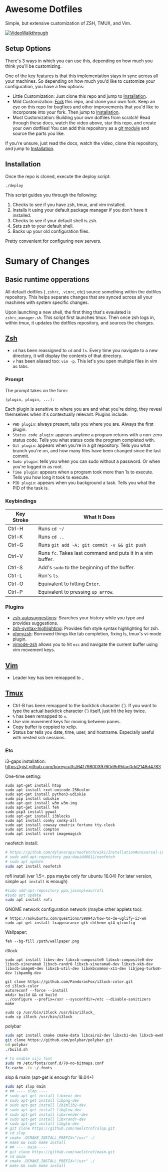 # Awesome Dotfiles

Simple, but extensive customization of ZSH, TMUX, and Vim. 

[![VideoWalkthrough](https://img.youtube.com/vi/UgDz_9i2nwc/0.jpg)](https://www.youtube.com/watch?v=UgDz_9i2nwc)

## Setup Options

There's 3 ways in which you can use this, depending on how much you think you'll be customizing.

One of the key features is that this implementation stays in sync across all your machines. So depending on how much you'd like to customize your configuration, you have a few options:

* Little Customization: Just clone this repo and jump to [Installation](#installation).
* Mild Customization: [Fork]() this repo, and clone your own fork. Keep an eye on this repo for bugfixes and other improvements that you'd like to incorporate into your fork. Then jump to [Installation](#installation).
* Most Customization: Building your own dotfiles from scratch! Read through these docs, watch the video above, star this repo, and create your own dotfiles! You can add this repository as a [git module](https://git-scm.com/book/en/v2/Git-Tools-Submodules) and source the parts you like. 

If you're unsure, just read the docs, watch the video, clone this repository, and jump to [Installation](#installation).

## Installation

Once the repo is cloned, execute the deploy script:
```
./deploy
```

This script guides you through the following:

1. Checks to see if you have zsh, tmux, and vim installed. 
2. Installs it using your default package manager if you don't have it installed.
3. Checks to see if your default shell is zsh.
4. Sets zsh to your default shell.
5. Backs up your old configuration files.

Pretty convenient for configuring new servers.

# Sumary of Changes

## Basic runtime opperations 

All default dotfiles (`.zshrc`, `.vimrc`, etc) source something within the dotfiles repository. This helps separate changes that are synced across all your machines with system specific changes.

Upon launching a new shell, the first thing that's evaulated is `zshrc_manager.sh`. This script first launches tmux. Then once zsh logs in, within tmux, it updates the dotfiles repository, and sources the changes.

## [Zsh](https://en.wikipedia.org/wiki/Z_shell)

* `cd` has been reassigned to `cd` and `ls`. Every time you navigate to a new directory, it will display the contents of that directory.
* `v` has been aliased too: `vim -p`. This let's you open multiple files in vim as tabs. 

### Prompt

The prompt takes on the form:

```
[plugin, plugin, ...]: 
```

Each plugin is sensitive to where you are and what you're doing, they reveal themselves when it's contextually relevant. Plugins include:

* `PWD plugin`: always present, tells you where you are. Always the first plugin.
* `Status code plugin`: appears anytime a program returns with a non-zero status code. Tells you what status code the program completed with. 
* `Git plugin`: appears when you're in a git repository. Tells you what branch you're on, and how many files have been changed since the last commit.
* `Sudo plugin`: tells you when you can sudo without a password. Or when you're logged in as root.
* `Time plugin`: appears when a program took more than 1s to execute. Tells you how long it took to execute.
* `PID plugin`: appears when you background a task. Tells you what the PID of the task is.

### Keybindings
| Key Stroke | What It Does |
|------------|--------------|
| Ctrl-H     | Runs ``cd ~/`` |
| Ctrl-K     | Runs ``cd ..`` |
| Ctrl-G     | Runs ``git add -A; git commit -v && git push`` |
| Ctrl-V     | Runs ``fc``. Takes last command and puts it in a vim buffer. |
| Ctrl-S     | Add's ``sudo`` to the beginning of the buffer. |
| Ctrl-L     | Run's ``ls``. |
| Ctrl-O     | Equivalent to hitting ``Enter``. |
| Ctrl-P     | Equivalent to pressing ``up arrow``. |

### Plugins

* [zsh-autosuggestions](https://github.com/zsh-users/zsh-autosuggestions): Searches your history while you type and provides suggestions.
* [zsh-syntax-highlighting](https://github.com/zsh-users/zsh-syntax-highlighting/tree/ad522a091429ba180c930f84b2a023b40de4dbcc): Provides fish style syntax highlighting for zsh.
* [ohmyzsh](https://github.com/robbyrussell/oh-my-zsh/tree/291e96dcd034750fbe7473482508c08833b168e3): Borrowed things like tab completion, fixing ls, tmux's vi-mode plugin.
* [vimode-zsh](https://github.com/robbyrussell/oh-my-zsh/tree/master/plugins/vi-mode) allows you to hit `esc` and navigate the current buffer using vim movement keys.

## [Vim](https://en.wikipedia.org/wiki/Vim_(text_editor))

* Leader key has ben remapped to `,`

## [Tmux](https://en.wikipedia.org/wiki/Tmux)

* Ctrl-B has been remapped to the backtick character (&#96;). If you want to type the actual backtick character (&#96;) itself, just hit the key twice.
* `%` has been remapped to `v`.
* Use vim movement keys for moving between panes. 
* Copy buffer is coppied to xclip.
* Status bar tells you date, time, user, and hostname. Especially useful with nested ssh sessions. 


### Etc
i3-gaps installation: https://gist.github.com/boreycutts/6417980039760d9d9dac0dd2148d4783

One-time setting:
```
sudo apt-get install htop
sudo apt install rxvt-unicode-256color
sudo apt-get install python3-udiskie
sudo pip install udiskie
sudo apt-get install w3m w3m-img
sudo apt-get install feh
sudo pip3 install pywal
sudo apt-get install i3blocks
sudo apt install conky conky-all
sudo apt install cowsay cmatrix fortune tty-clock
sudo apt install compton 
sudo apt install scrot imagemagick
```

neofetch install:
```bash
# https://github.com/dylanaraps/neofetch/wiki/Installation#universal-install
# sudo add-apt-repository ppa:dawidd0811/neofetch
# sudo apt update
sudo apt install neofetch
```

rofi install (ver 1.5+. ppa maybe only for ubuntu 16.04)
For later version, simple `apt install` is enough)
```bash
#sudo add-apt-repository ppa:jasonpleau/rofi
#sudo apt update
sudo apt install rofi
```

GNOME network configuration network (maybe other applets too):
```
# https://askubuntu.com/questions/598943/how-to-de-uglify-i3-wm
sudo apt-get install lxappearance gtk-chtheme qt4-qtconfig
```

Wallpaper:
```
feh --bg-fill /path/wallpaper.png
```

i3lock
```
sudo apt install libev-dev libxcb-composite0 libxcb-composite0-dev libxcb-xinerama0 libxcb-randr0 libxcb-xinerama0-dev libxcb-xkb-dev libxcb-image0-dev libxcb-util-dev libxkbcommon-x11-dev libjpeg-turbo8-dev libpam0g-dev

git clone https://github.com/PandorasFox/i3lock-color.git
cd i3lock-color
autoreconf --force --install
mkdir build && cd build
../configure --prefix=/usr --sysconfdir=/etc --disable-sanitizers
make

sudo cp /usr/bin/i3lock /usr/bin/i3lock_                                     
sudo cp i3lock /usr/bin/i3lock

```

polybar
```bash
sudo apt install cmake cmake-data libcairo2-dev libxcb1-dev libxcb-ewmh-dev libxcb-icccm4-dev libxcb-image0-dev libxcb-randr0-dev libxcb-util0-dev libxcb-xkb-dev pkg-config python-xcbgen xcb-proto libxcb-xrm-dev i3-wm libasound2-dev libmpdclient-dev libiw-dev libcurl4-openssl-dev libpulse-dev libxcb-composite0 libxcb-composite0-dev
git clone https://github.com/polybar/polybar.git
cd polybar
./build.sh

# to enable siji font
sudo rm /etc/fonts/conf.d/70-no-bitmaps.conf
fc-cache -fv ~/.fonts
```

slop & maim (apt-get is enough for 18.04+)
```bash
sudo apt slop maim
# ## ---- slop ----
# sudo apt-get install libxext-dev
# sudo apt-get install libpng-dev
# sudo apt-get install libimlib2-dev
# sudo apt-get install libglew-dev
# sudo apt-get install libxrender-dev
# sudo apt-get install libxrandr-dev
# sudo apt-get install libglm-dev
# git clone https://github.com/naelstrof/slop.git
# cd slop
# cmake -DCMAKE_INSTALL_PREFIX="/usr" ./
# make && sudo make install
# ## ---- maim ----
# git clone https://github.com/naelstrof/maim.git
# cd maim
# cmake -DCMAKE_INSTALL_PREFIX="/usr" ./
# make && sudo make install
```

